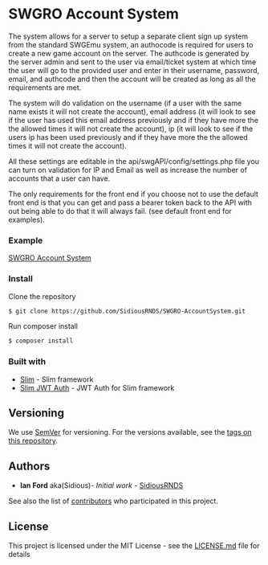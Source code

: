 # SWGRO Account System

The system allows for a server to setup a separate client sign up system from the standard SWGEmu system, an authocode is required for users to create a
new game account on the server. The authcode is generated by the server admin and sent to the user via email/ticket system at which time the user will go
to the provided user and enter in their username, password, email, and authcode and then the account will be created as long as all the requirements are met.

The system will do validation on the username (if a user with the same name exists it will not create the account), email address (it will look to see if the user has used this email address previously and if they have more the the allowed times it will not create the account), ip (it will look to see if the users
ip has been used previously and if they have more the the allowed times it will not create the account).

All these settings are editable in the api/swgAPI/config/settings.php file you can turn on validation for IP and Email as well as increase the number of accounts that a user can have.

The only requirements for the front end if you choose not to use the default front end is that you can get and pass a bearer token back to the API with out being able to do that it will always fail. (see default front end for examples).

### Example
[SWGRO Account System](http://clientaccess.swgrogueone.com)

### Install
Clone the repository
``` bash
$ git clone https://github.com/SidiousRNDS/SWGRO-AccountSystem.git
```
Run composer install
``` bash
$ composer install
```

### Built with
* [Slim](https://www.slimframework.com/) - Slim framework
* [Slim JWT Auth](https://github.com/tuupola/slim-jwt-auth) - JWT Auth for Slim framework

## Versioning

We use [SemVer](http://semver.org/) for versioning. For the versions available, see the [tags on this repository](https://github.com/SidiousRNDS/SWGRO-AccountSystem/tags).

## Authors

* **Ian Ford** aka(Sidious)- *Initial work* - [SidiousRNDS](https://github.com/SidiousRNDS)

See also the list of [contributors](https://github.com/SidiousRNDS/SWGRO-AccountSystem/contributors) who participated in this project.

## License

This project is licensed under the MIT License - see the [LICENSE.md](LICENSE.md) file for details
